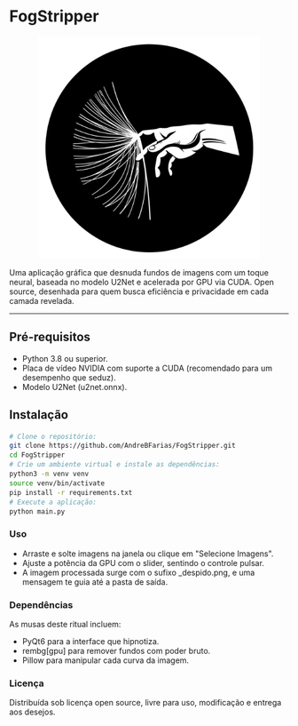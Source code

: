 # FogStripper 

<div style="text-align: center;">
  <img src="https://raw.githubusercontent.com/AndreBFarias/FogStripper/main/assets/desnudador.png" width="400" alt="Screenshot do FogStripper">
</div>

Uma aplicação gráfica que desnuda fundos de imagens com um toque neural, baseada no modelo U2Net e acelerada por GPU via CUDA. Open source, desenhada para quem busca eficiência e privacidade em cada camada revelada.


---

## Pré-requisitos

- Python 3.8 ou superior.
- Placa de vídeo NVIDIA com suporte a CUDA (recomendado para um desempenho que seduz).
- Modelo U2Net (u2net.onnx).

## Instalação

```bash
# Clone o repositório:
git clone https://github.com/AndreBFarias/FogStripper.git
cd FogStripper
# Crie um ambiente virtual e instale as dependências:
python3 -m venv venv
source venv/bin/activate
pip install -r requirements.txt
# Execute a aplicação:
python main.py 
```

### Uso
- Arraste e solte imagens na janela ou clique em "Selecione Imagens".
- Ajuste a potência da GPU com o slider, sentindo o controle pulsar.
- A imagem processada surge com o sufixo _despido.png, e uma mensagem te guia até a pasta de saída.


### Dependências
As musas deste ritual incluem:
- PyQt6 para a interface que hipnotiza.
- rembg[gpu] para remover fundos com poder bruto.
- Pillow para manipular cada curva da imagem.

### Licença
Distribuída sob licença open source, livre para uso, modificação e entrega aos desejos.